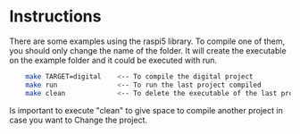 # Instructions

There are some examples using the raspi5 library. To compile one of them, you should only change the name of the folder. It will create the executable on the example folder and it could be executed with run.

```bash
    make TARGET=digital    <-- To compile the digital project
    make run               <-- To run the last project compiled
    make clean             <-- To delete the executable of the last project compiled
```

Is important to execute "clean" to give space to compile another project in case you want to Change the project.